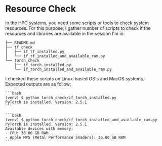 # Resource Check

In the HPC systems, you need some scripts or tools to check system resources. For this purpose, I gather number of scripts to check if the resources and libraries are available in the session I'm in.


	├── README.md
	├── tf_check
	│   ├── if_tf_installed.py
	│   └── if_tf_installed_and_available_ram.py
	└── torch_check
	    ├── if_torch_installed.py
	    └── if_torch_installed_and_available_ram.py


I checked these scripts on Linux-based OS's and MacOS systems. Expected outputs are as follow;

	```bash
	(venv) $ python torch_check/if_torch_installed.py
	PyTorch is installed. Version: 2.5.1
	```

	```bash
	(venv) $ python torch_check/if_torch_installed_and_available_ram.py
	PyTorch is installed. Version: 2.5.1
	Available devices with memory:
	- CPU: 36.00 GB RAM
	- Apple MPS (Metal Performance Shaders): 36.00 GB RAM
	```

